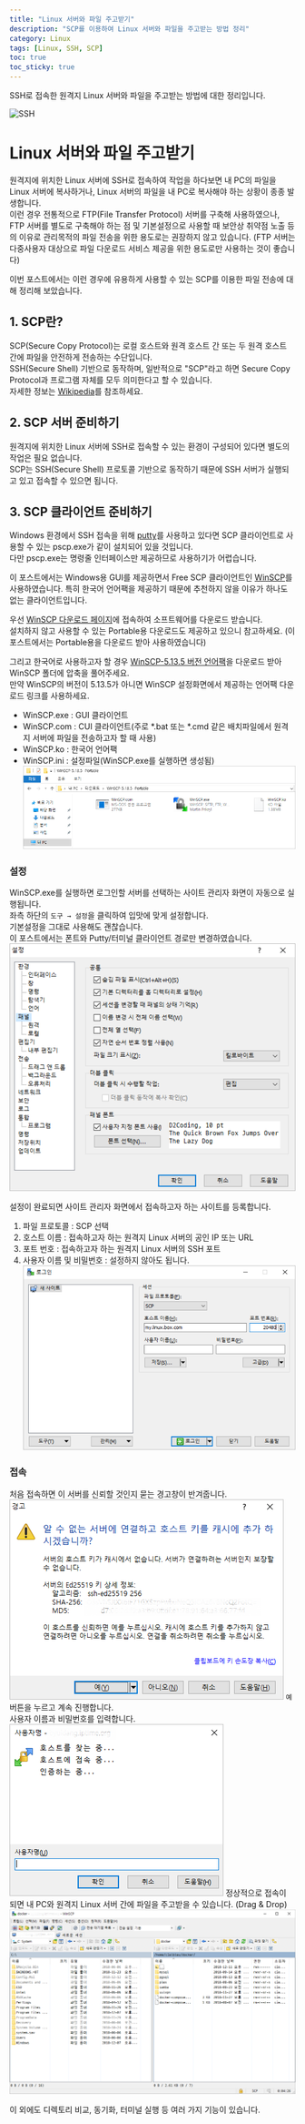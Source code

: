 ```yaml
---
title: "Linux 서버와 파일 주고받기"
description: "SCP를 이용하여 Linux 서버와 파일을 주고받는 방법 정리"
category: Linux
tags: [Linux, SSH, SCP]
toc: true
toc_sticky: true
---
```


SSH로 접속한 원격지 Linux 서버와 파일을 주고받는 방법에 대한 정리입니다.  

![SSH](/assets/images/Document_test_security.svg)



# Linux 서버와 파일 주고받기  

원격지에 위치한 Linux 서버에 SSH로 접속하여 작업을 하다보면 내 PC의 파일을 Linux 서버에 복사하거나, Linux 서버의 파일을 내 PC로 복사해야 하는 상황이 종종 발생합니다.  
이런 경우 전통적으로 FTP(File Transfer Protocol) 서버를 구축해 사용하였으나, FTP 서버를 별도로 구축해야 하는 점 및 기본설정으로 사용할 때 보안상 취약점 노출 등의 이유로 관리목적의 파일 전송을 위한 용도로는 권장하지 않고 있습니다. (FTP 서버는 다중사용자 대상으로 파일 다운로드 서비스 제공을 위한 용도로만 사용하는 것이 좋습니다)  
  
이번 포스트에서는 이런 경우에 유용하게 사용할 수 있는 SCP를 이용한 파일 전송에 대해 정리해 보았습니다.  


## 1. SCP란?  

SCP(Secure Copy Protocol)는 로컬 호스트와 원격 호스트 간 또는 두 원격 호스트 간에 파일을 안전하게 전송하는 수단입니다.  
SSH(Secure Shell) 기반으로 동작하며, 일반적으로 "SCP"라고 하면 Secure Copy Protocol과 프로그램 자체를 모두 의미한다고 할 수 있습니다.  
자세한 정보는 [Wikipedia](https://en.wikipedia.org/wiki/Secure_copy)를 참조하세요.  



## 2. SCP 서버 준비하기  

원격지에 위치한 Linux 서버에 SSH로 접속할 수 있는 환경이 구성되어 있다면 별도의 작업은 필요 없습니다.  
SCP는 SSH(Secure Shell) 프로토콜 기반으로 동작하기 때문에 SSH 서버가 실행되고 있고 접속할 수 있으면 됩니다.  



## 3. SCP 클라이언트 준비하기  

Windows 환경에서 SSH 접속을 위해 [putty](https://www.putty.org/)를 사용하고 있다면 SCP 클라이언트로 사용할 수 있는 pscp.exe가 같이 설치되어 있을 것입니다.  
다만 pscp.exe는 명령줄 인터페이스만 제공하므로 사용하기가 어렵습니다.  
  
이 포스트에서는 Windows용 GUI를 제공하면서 Free SCP 클라이언트인 [WinSCP](https://winscp.net/eng/docs/lang:ko)를 사용하였습니다. 특히 한국어 언어팩을 제공하기 때문에 추천하지 않을 이유가 하나도 없는 클라이언트입니다.  
  
우선 [WinSCP 다운로드 페이지](https://winscp.net/eng/download.php)에 접속하여 소프트웨어를 다운로드 받습니다.  
설치하지 않고 사용할 수 있는 Portable용 다운로드도 제공하고 있으니 참고하세요. (이 포스트에서는 Portable용을 다운로드 받아 사용하였습니다)  

그리고 한국어로 사용하고자 할 경우 [WinSCP-5.13.5 버전 언어팩](https://winscp.net/eng/translations.php?v=5.13.5.8967&lang=0412&isinstalled=0&utm_source=winscp&utm_medium=app&utm_campaign=5.13.5)을 다운로드 받아 WinSCP 폴더에 압축을 풀어주세요.  
만약 WinSCP의 버전이 5.13.5가 아니면 WinSCP 설정화면에서 제공하는 언어팩 다운로드 링크를 사용하세요.  
- WinSCP.exe : GUI 클라이언트  
- WinSCP.com : CUI 클라이언트(주로 *.bat 또는 *.cmd 같은 배치파일에서 원격지 서버에 파일을 전송하고자 할 때 사용)  
- WinSCP.ko : 한국어 언어팩  
- WinSCP.ini : 설정파일(WinSCP.exe를 실행하면 생성됨)  
![WinSCP #1](/assets/images/WinSCP_1.png)


### 설정  

WinSCP.exe를 실행하면 로그인할 서버를 선택하는 사이트 관리자 화면이 자동으로 실행됩니다.  
좌측 하단의 `도구 → 설정`을 클릭하여 입맛에 맞게 설정합니다.  
기본설정을 그대로 사용해도 괜찮습니다.  
이 포스트에서는 폰트와 Putty/터미널 클라이언트 경로만 변경하였습니다.  
![WinSCP #2](/assets/images/WinSCP_2.png)

설정이 완료되면 사이트 관리자 화면에서 접속하고자 하는 사이트를 등록합니다.  
1. 파일 프로토콜 : SCP 선택  
2. 호스트 이름 : 접속하고자 하는 원격지 Linux 서버의 공인 IP 또는 URL  
3. 포트 번호 : 접속하고자 하는 원격지 Linux 서버의 SSH 포트  
4. 사용자 이름 및 비밀번호 : 설정하지 않아도 됩니다.  
![WinSCP #3](/assets/images/WinSCP_3.png)


### 접속  
처음 접속하면 이 서버를 신뢰할 것인지 묻는 경고창이 반겨줍니다.  
![WinSCP #4](/assets/images/WinSCP_4.png)
`예` 버튼을 누르고 계속 진행합니다.  
사용자 이름과 비밀번호를 입력합니다.  
![WinSCP #5](/assets/images/WinSCP_5.png)
정상적으로 접속이 되면 내 PC와 원격지 Linux 서버 간에 파일을 주고받을 수 있습니다. (Drag & Drop)  
![WinSCP #6](/assets/images/WinSCP_6.png)
  
이 외에도 디렉토리 비교, 동기화, 터미널 실행 등 여러 가지 기능이 있습니다.  
